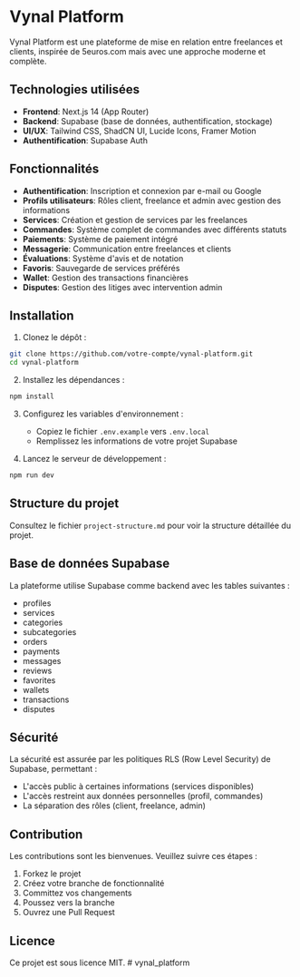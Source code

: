 # Vynal Platform

Vynal Platform est une plateforme de mise en relation entre freelances et clients, inspirée de 5euros.com mais avec une approche moderne et complète.

## Technologies utilisées

- **Frontend**: Next.js 14 (App Router)
- **Backend**: Supabase (base de données, authentification, stockage)
- **UI/UX**: Tailwind CSS, ShadCN UI, Lucide Icons, Framer Motion
- **Authentification**: Supabase Auth

## Fonctionnalités

- **Authentification**: Inscription et connexion par e-mail ou Google
- **Profils utilisateurs**: Rôles client, freelance et admin avec gestion des informations
- **Services**: Création et gestion de services par les freelances
- **Commandes**: Système complet de commandes avec différents statuts
- **Paiements**: Système de paiement intégré
- **Messagerie**: Communication entre freelances et clients
- **Évaluations**: Système d'avis et de notation
- **Favoris**: Sauvegarde de services préférés
- **Wallet**: Gestion des transactions financières
- **Disputes**: Gestion des litiges avec intervention admin

## Installation

1. Clonez le dépôt :
```bash
git clone https://github.com/votre-compte/vynal-platform.git
cd vynal-platform
```

2. Installez les dépendances :
```bash
npm install
```

3. Configurez les variables d'environnement :
   - Copiez le fichier `.env.example` vers `.env.local`
   - Remplissez les informations de votre projet Supabase

4. Lancez le serveur de développement :
```bash
npm run dev
```

## Structure du projet

Consultez le fichier `project-structure.md` pour voir la structure détaillée du projet.

## Base de données Supabase

La plateforme utilise Supabase comme backend avec les tables suivantes :
- profiles
- services
- categories
- subcategories
- orders
- payments
- messages
- reviews
- favorites
- wallets
- transactions
- disputes

## Sécurité

La sécurité est assurée par les politiques RLS (Row Level Security) de Supabase, permettant :
- L'accès public à certaines informations (services disponibles)
- L'accès restreint aux données personnelles (profil, commandes)
- La séparation des rôles (client, freelance, admin)

## Contribution

Les contributions sont les bienvenues. Veuillez suivre ces étapes :
1. Forkez le projet
2. Créez votre branche de fonctionnalité
3. Committez vos changements
4. Poussez vers la branche
5. Ouvrez une Pull Request

## Licence

Ce projet est sous licence MIT. #   v y n a l _ p l a t f o r m  
 